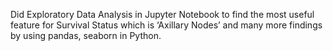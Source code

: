 Did Exploratory Data Analysis in Jupyter Notebook to find the most useful feature for Survival Status which is ‘Axillary Nodes’ and many more findings by using pandas, seaborn in Python.
